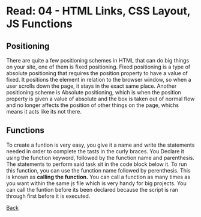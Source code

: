 # Read: 04 - HTML Links, CSS Layout, JS Functions

## Positioning

There are quite a few positioning schemes in HTML that can do big things on your site, one of them is fixed positioning. Fixed positioning is a type of absolute positioning that requires the position property to have a value of fixed. It positions the element in relation to the browser window, so when a user scrolls down the page, it stays in the exact same place. Another positioning scheme is Absolute positioning, which is when the position property is given a value of absolute and the box is taken out of normal flow and no longer affects the position of other things on the page, whichs means it acts like its not there.

## Functions

To create a funtion is very easy, you give it a name and write the statements needed in order to complete the tasts in the curly braces. You Declare it using the function keyword, followed by the function name and parenthesis. The statements to perform said task sit in the code block below it. To run this function, you can use the function name followed by perenthesis. This is known as **calling the function.** You can call a function as many times as you want within the same js file which is very handy for big projects. You can call the funtion before its been declared because the script is ran through first before it is executed.

[Back](https://dylanmunson.github.io/reading-notes2/)
